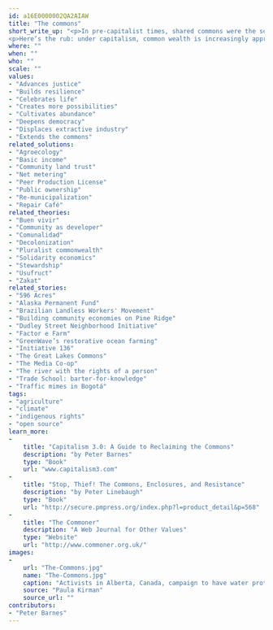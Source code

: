```yaml
---
id: a16E0000002QA2AIAW
title: "The commons"
short_write_up: "<p>In pre-capitalist times, shared commons were the source of sustenance for most people. Though corporations have now privatized and depleted much of the commons, it lives on in three portfolios: natural wealth (air, water, seeds, ecosystems, other species); community wealth (streets, parks, the Internet, money, social insur­ance); and cultural wealth (music, art, science, open-source software). All of these are gifts we share and are obliged to preserve for others and for future generations.</p>
<p>Here’s the rub: under capitalism, common wealth is increasingly appro­­priated by private corporations and wealthy individuals for profit . To counter this, we need to expand and strengthen both the com­mons and the institu­tions that sustain them.</p>"
where: ""
when: ""
who: ""
scale: ""
values:
- "Advances justice"
- "Builds resilience"
- "Celebrates life"
- "Creates more possibilities"
- "Cultivates abundance"
- "Deepens democracy"
- "Displaces extractive industry"
- "Extends the commons"
related_solutions:
- "Agroecology"
- "Basic income"
- "Community land trust"
- "Net metering"
- "Peer Production License"
- "Public ownership"
- "Re-municipalization"
- "Repair Café"
related_theories:
- "Buen vivir"
- "Community as developer"
- "Comunalidad"
- "Decolonization"
- "Pluralist commonwealth"
- "Solidarity economics"
- "Stewardship"
- "Usufruct"
- "Zakat"
related_stories:
- "596 Acres"
- "Alaska Permanent Fund"
- "Brazilian Landless Workers' Movement"
- "Building community economies on Pine Ridge"
- "Dudley Street Neighborhood Initiative"
- "Factor e Farm"
- "GreenWave’s restorative ocean farming"
- "Initiative 136"
- "The Great Lakes Commons"
- "The Media Co-op"
- "The river with the rights of a person"
- "Trade School: barter-for-knowledge"
- "Traffic mimes in Bogotá"
tags:
- "agriculture"
- "climate"
- "indigenous rights"
- "open source"
learn_more:
-
    title: "Capitalism 3.0: A Guide to Reclaiming the Commons"
    description: "by Peter Barnes"
    type: "Book"
    url: "www.capitalism3.com"
-
    title: "Stop, Thief! The Commons, Enclosures, and Resistance"
    description: "by Peter Linebaugh"
    type: "Book"
    url: "http://secure.pmpress.org/index.php?l=product_detail&p=568"
-
    title: "The Commoner"
    description: "A Web Journal for Other Values"
    type: "Website"
    url: "http://www.commoner.org.uk/"
images:
-
    url: "The-Commons.jpg"
    name: "The-Commons.jpg"
    caption: "Activists in Alberta, Canada, campaign to have water protected as a commons, and allocated equitably."
    source: "Paula Kirman"
    source_url: ""
contributors:
- "Peter Barnes"
---
```

